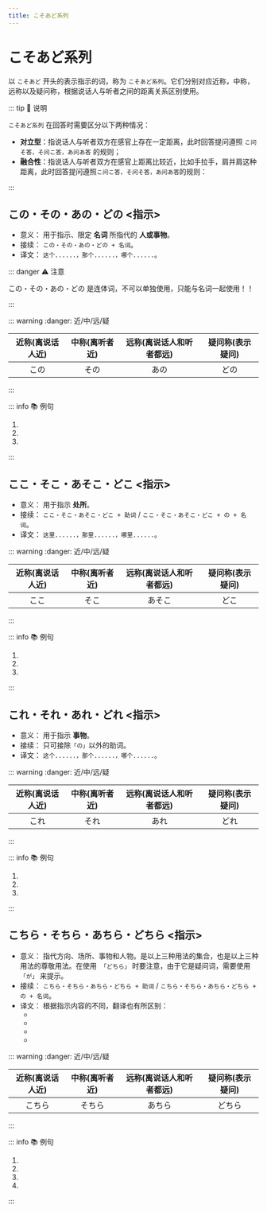 ```yaml
---
title: こそあど系列
---
```


# こそあど系列

以 `こそあど` 开头的表示指示的词，称为 `こそあど系列`。它们分别对应近称，中称，远称以及疑问称，根据说话人与听者之间的距离关系区别使用。

::: tip :bookmark: 说明

`こそあど系列` 在回答时需要区分以下两种情况：

* **对立型**：指说话人与听者双方在感官上存在一定距离，此时回答提问遵照 `こ问そ答，そ问こ答，あ问あ答` 的规则；
* **融合性**：指说话人与听者双方在感官上距离比较近，比如手拉手，肩并肩这种距离，此时回答提问遵照`こ问こ答，そ问そ答，あ问あ答`的规则：

:::

## この・その・あの・どの <指示>

* 意义： 用于指示、限定 **名词** 所指代的 **人或事物**。
* 接续： `この・その・あの・どの + 名词`。
* 译文： `这个......，那个......，哪个......`。

::: danger :warning: 注意

この・その・あの・どの 是连体词，不可以单独使用，只能与名词一起使用！！

:::

::: warning :danger: 近/中/远/疑

| 近称(离说话人近) | 中称(离听者近) | 远称(离说话人和听者都远) | 疑问称(表示疑问) |
| :--------------: | :------------: | :----------------------: | :--------------: |
|       この       |      その      |           あの           |       どの       |

:::

::: info :books: 例句

1. <grammer-content id='kosoado-0' sentence="A: **この**[方/かた]はどなたですか。" trans='那个人是谁啊？' />
   <grammer-content id='kosoado-1' sentence="B: ああ、**その**人は[姉/あね]の[婚約者/こんやくしゃ]です。" trans='啊，那个人是我姐姐的未婚夫。' />
2. <grammer-content id='kosoado-2' sentence="**あの**[方/かた]は[鈴木/すずき]さんです。" trans='那位是铃木。' />
3. <grammer-content id='kosoado-3' sentence="A: [高橋/たかはし]さんは**どの**[人/ひと]ですか。" trans='高桥是哪位啊？' />
   <grammer-content id='kosoado-4' sentence="B: [高橋/たかはし]さんは**あの**[人/ひと]です。" trans='高桥是那位。' />

:::

## ここ・そこ・あそこ・どこ <指示>

* 意义： 用于指示 **处所**。
* 接续： `ここ・そこ・あそこ・どこ + 助词` / `ここ・そこ・あそこ・どこ + の + 名词`。
* 译文： `这里......，那里......，哪里......`。

::: warning :danger: 近/中/远/疑

| 近称(离说话人近) | 中称(离听者近) | 远称(离说话人和听者都远) | 疑问称(表示疑问) |
| :--------------: | :------------: | :----------------------: | :--------------: |
|       ここ       |      そこ      |          あそこ          |       どこ       |

:::

::: info :books: 例句

1. <grammer-content id='kosoado-5' sentence="A: [売店/ばいてん]は**どこ**ですか。" trans='小卖部在哪儿？' />
   <grammer-content id='kosoado-6' sentence="B: [売店/ばいてん]はあの[建物/たてもの]です。" trans='那栋建筑是小卖部。' />
2. <grammer-content id='kosoado-7' sentence="A: [検索用/けんさくよう]のコンピューターは**どこ**ですか。" trans='检索用的电脑在哪儿？' />
   <grammer-content id='kosoado-8' sentence="B: （[検索用/けんさくよう]のコンピューターは）**あそこ**です。" trans='（检索用的电脑）在那儿。' />
3. <grammer-content id='kosoado-9' sentence="A: [貸/か]し[出/だ]しカウンターは**どこ**ですか。" trans='借书处在哪儿？' />
   <grammer-content id='kosoado-10' sentence="B: （[貸/か]し[出/だ]しカウンターは）**そこ**です。" trans='（借书处）在那儿。' />

:::

## これ・それ・あれ・どれ <指示>

* 意义： 用于指示 **事物**。
* 接续： 只可接除`「の」`以外的助词。
* 译文： `这个......，那个......，哪个......`。

::: warning :danger: 近/中/远/疑

| 近称(离说话人近) | 中称(离听者近) | 远称(离说话人和听者都远) | 疑问称(表示疑问) |
| :--------------: | :------------: | :----------------------: | :--------------: |
|       これ       |      それ      |           あれ           |       どれ       |

:::

::: info :books: 例句

1. <grammer-content id='kosoado-11' sentence="B: [売店/ばいてん]はあの[建物/たてもの]です。" trans='那栋建筑是小卖部。' />
   <grammer-content id='kosoado-12' sentence="A: ああ、**あれ**ですね。" trans='啊，在那儿啊。' />
2. <grammer-content id='kosoado-13' sentence="A: **それ**は[何/なん]ですか。" trans='那是个啥？' />
   <grammer-content id='kosoado-14' sentence="B: **これ**は[日本語/にほんご]の[辞書/じしょ]です。" trans='这是日语词典。' />
3. <grammer-content id='kosoado-15' sentence="A: [検測用/けんさくよう]のコンピュターは**どれ**ですか。" trans='搜索用的电脑在哪儿？' />
   <grammer-content id='kosoado-16' sentence="B: [検測用/けんさくよう]のコンピュターは**あれ**です。" trans='搜索用的电脑在那儿。' />

:::

## こちら・そちら・あちら・どちら <指示>

* 意义： 指代方向、场所、事物和人物。是以上三种用法的集合，也是以上三种用法的尊敬用法。在使用　`「どちら」` 时要注意，由于它是疑问词，需要使用 `「が」` 来提示。
* 接续： `こちら・そちら・あちら・どちら + 助词` / `こちら・そちら・あちら・どちら + の + 名词`。
* 译文： 根据指示内容的不同，翻译也有所区别：
  * <grammer-content sentence="指代**方向**，可译成“这边、那边、那边、哪边”。" />
  * <grammer-content sentence="指代**场所**，比ここ、そこ、あそこ、どこ更为郑重礼貌，可译成“这里、那里、那里、哪里”。" />
  * <grammer-content sentence="指代**事物**，把事物作为比较的一方或另一方。" />
  * <grammer-content sentence="指代**人称**，一般用`「こちら」`表示第一人称或第一人称方面的人，`「そちら」`表示第二人称或第二人称方面的人，`「あちら」`表示第三人称或第三人称方面的人。" />

::: warning :danger: 近/中/远/疑

| 近称(离说话人近) | 中称(离听者近) | 远称(离说话人和听者都远) | 疑问称(表示疑问) |
| :--------------: | :------------: | :----------------------: | :--------------: |
|      こちら      |     そちら     |          あちら          |      どちら      |

:::

::: info :books: 例句

1. <grammer-content id='kosoado-17' sentence="**そちら**は[劇/げき][場/じょう]です。" trans='那边是剧场。' />
2. <grammer-content id='kosoado-18' sentence="**こちら**は[寒/さむ]いです。" trans='我们这儿冷。' />
3. <grammer-content id='kosoado-19' sentence="**そちら**はよくないと[思/おも]います。" trans='我觉得那个不好。' />
4. <grammer-content id='kosoado-20' sentence="**こちら**は[趙/ちょう]さんです。 " trans='这位是赵先生。' />

:::
